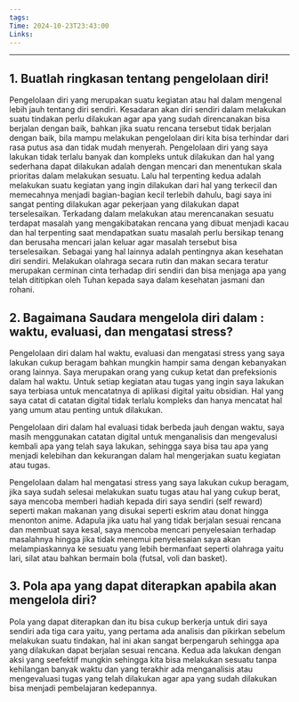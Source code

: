 ```yaml
---
tags: 
Time: 2024-10-23T23:43:00
Links:
---
```

---
## 1. Buatlah ringkasan tentang pengelolaan diri!

Pengelolaan diri yang merupakan suatu kegiatan atau hal dalam mengenal lebih jauh tentang diri sendiri. Kesadaran akan diri sendiri dalam melakukan suatu tindakan perlu dilakukan agar apa yang sudah direncanakan bisa berjalan dengan baik, bahkan jika suatu rencana tersebut tidak berjalan dengan baik, bila mampu melakukan pengelolaan diri kita bisa terhindar dari rasa putus asa dan tidak mudah menyerah. Pengelolaan diri yang saya lakukan tidak terlalu banyak dan kompleks untuk dilakukan dan hal yang sederhana dapat dilakukan adalah dengan mencari dan menentukan skala prioritas dalam melakukan sesuatu. Lalu hal terpenting kedua adalah melakukan suatu kegiatan yang ingin dilakukan dari hal yang terkecil dan memecahnya menjadi bagian-bagian kecil terlebih dahulu, bagi saya ini sangat penting dilakukan agar pekerjaan yang dilakukan dapat terselesaikan. Terkadang dalam melakukan atau merencanakan sesuatu terdapat masalah yang mengakibatakan rencana yang dibuat menjadi kacau dan hal terpenting saat mendapatkan suatu masalah perlu bersikap tenang dan berusaha mencari jalan keluar agar masalah tersebut bisa terselesaikan. Sebagai yang hal lainnya adalah pentingnya akan kesehatan diri sendiri. Melakukan olahraga secara rutin dan makan secara teratur merupakan cerminan cinta terhadap diri sendiri dan bisa menjaga apa yang telah dititipkan oleh Tuhan kepada saya dalam kesehatan jasmani dan rohani.
## 2. Bagaimana Saudara mengelola diri dalam : waktu, evaluasi, dan mengatasi stress?

Pengelolaan diri dalam hal waktu, evaluasi dan mengatasi stress yang saya lakukan cukup beragam bahkan mungkin hampir sama dengan kebanyakan orang lainnya. Saya merupakan orang yang cukup ketat dan prefeksionis dalam hal waktu. Untuk setiap kegiatan atau tugas yang ingin saya lakukan saya terbiasa untuk mencatatnya di aplikasi digital yaitu obsidian. Hal yang saya catat di catatan digital tidak terlalu kompleks dan hanya mencatat hal yang umum atau penting untuk dilakukan.

Pengelolaan diri dalam hal evaluasi tidak berbeda jauh dengan waktu, saya masih menggunakan catatan digital untuk menganalisis dan mengevalusi kembali apa yang telah saya lakukan, sehingga saya bisa tau apa yang menjadi kelebihan dan kekurangan dalam hal mengerjakan suatu kegiatan atau tugas.

Pengelolaan dalam hal mengatasi stress yang saya lakukan cukup beragam, jika saya sudah selesai melakukan suatu tugas atau hal yang cukup berat, saya mencoba memberi hadiah kepada diri saya sendiri (self reward) seperti makan makanan yang disukai seperti eskrim atau donat hingga menonton anime. Adapula jika uatu hal yang tidak berjalan sesuai rencana dan membuat saya kesal, saya mencoba mencari penyelesaian terhadap masalahnya hingga jika tidak menemui penyelesaian saya akan melampiaskannya ke sesuatu yang lebih bermanfaat seperti olahraga yaitu lari, silat atau bahkan bermain bola (futsal, voli dan basket).
## 3. Pola apa yang dapat diterapkan apabila akan mengelola diri?

Pola yang dapat diterapkan dan itu bisa cukup berkerja untuk diri saya sendiri ada tiga cara yaitu, yang pertama ada analisis dan pikirkan sebelum melakukan suatu tindakan, hal ini akan sangat berpengaruh sehingga apa yang dilakukan dapat berjalan sesuai rencana. Kedua ada lakukan dengan aksi yang seefektif mungkin sehingga kita bisa melakukan sesuatu tanpa kehilangan banyak waktu dan yang terakhir ada menganalisis atau mengevaluasi tugas yang telah dilakukan agar apa yang sudah dilakukan bisa menjadi pembelajaran kedepannya.